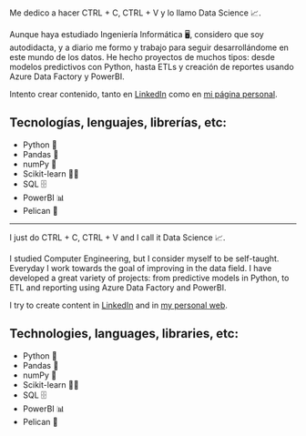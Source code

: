 Me dedico a hacer CTRL + C, CTRL + V y lo llamo Data Science 📈.

Aunque haya estudiado Ingeniería Informática 🖥️, considero que soy autodidacta, y a diario me formo y trabajo para seguir desarrollándome en este mundo de los datos.
He hecho proyectos de muchos tipos: desde modelos predictivos con Python, hasta ETLs y creación de reportes usando Azure Data Factory y PowerBI.

Intento crear contenido, tanto en [LinkedIn](https://www.linkedin.com/in/emibarrod/) como en [mi página personal](https://emibarrod.com).

## Tecnologías, lenguajes, librerías, etc:

- Python 🐍
- Pandas 🐼
- numPy 🔢
- Scikit-learn 👨‍💻
- SQL 🗄️
- PowerBI 📊
- Pelican 🦤

---

I just do CTRL + C, CTRL + V and I call it Data Science 📈.

I studied Computer Engineering, but I consider myself to be self-taught. Everyday I work towards the goal of improving in the data field. I have developed a great variety of projects: from predictive models in Python, to ETL and reporting using Azure Data Factory and PowerBI.

I try to create content in [LinkedIn](https://www.linkedin.com/in/emibarrod/) and in [my personal web](https://emibarrod.com).

## Technologies, languages, libraries, etc:

- Python 🐍
- Pandas 🐼
- numPy 🔢
- Scikit-learn 👨‍💻
- SQL 🗄️
- PowerBI 📊
- Pelican 🦤
